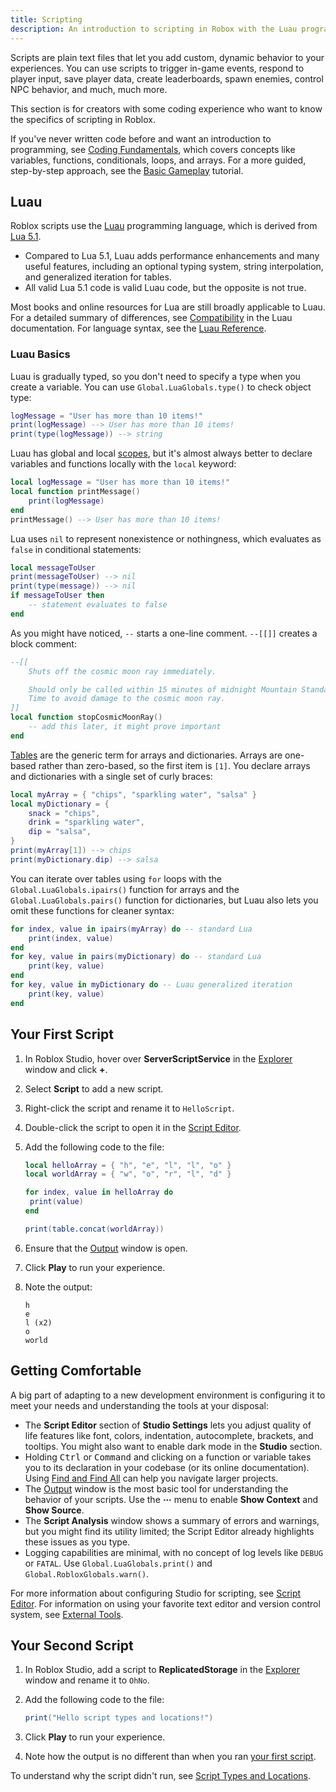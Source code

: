 ```yaml
---
title: Scripting
description: An introduction to scripting in Robox with the Luau programming language.
---
```


Scripts are plain text files that let you add custom, dynamic behavior to your experiences. You can use scripts to trigger in-game events, respond to player input, save player data, create leaderboards, spawn enemies, control NPC behavior, and much, much more.

<Alert severity="success">
This section is for creators with some coding experience who want to know the specifics of scripting in Roblox.

If you've never written code before and want an introduction to programming, see [Coding Fundamentals](../tutorials/fundamentals/coding-1/coding-fundamentals.md), which covers concepts like variables, functions, conditionals, loops, and arrays. For a more guided, step-by-step approach, see the [Basic Gameplay](../tutorials/scripting/basic-scripting/intro-to-scripting.md) tutorial.
</Alert>

## Luau

Roblox scripts use the [Luau](https://luau-lang.org) programming language, which is derived from [Lua 5.1](https://www.lua.org/manual/5.1/).

- Compared to Lua 5.1, Luau adds performance enhancements and many useful features, including an optional typing system, string interpolation, and generalized iteration for tables.
- All valid Lua 5.1 code is valid Luau code, but the opposite is not true.

Most books and online resources for Lua are still broadly applicable to Luau. For a detailed summary of differences, see [Compatibility](https://luau-lang.org/compatibility) in the Luau documentation. For language syntax, see the [Luau Reference](../luau/index.md).

### Luau Basics

Luau is gradually typed, so you don't need to specify a type when you create a variable. You can use `Global.LuaGlobals.type()` to check object type:

```lua
logMessage = "User has more than 10 items!"
print(logMessage) --> User has more than 10 items!
print(type(logMessage)) --> string
```

Luau has global and local [scopes](../luau/scope.md), but it's almost always better to declare variables and functions locally with the `local` keyword:

```lua
local logMessage = "User has more than 10 items!"
local function printMessage()
	print(logMessage)
end
printMessage() --> User has more than 10 items!
```

Lua uses `nil` to represent nonexistence or nothingness, which evaluates as `false` in conditional statements:

```lua
local messageToUser
print(messageToUser) --> nil
print(type(message)) --> nil
if messageToUser then
	-- statement evaluates to false
end
```

As you might have noticed, `--` starts a one-line comment. `--[[]]` creates a block comment:

```lua
--[[
    Shuts off the cosmic moon ray immediately.

    Should only be called within 15 minutes of midnight Mountain Standard
    Time to avoid damage to the cosmic moon ray.
]]
local function stopCosmicMoonRay()
	-- add this later, it might prove important
end
```

[Tables](../luau/tables.md) are the generic term for arrays and dictionaries. Arrays are one-based rather than zero-based, so the first item is `[1]`. You declare arrays and dictionaries with a single set of curly braces:

```lua
local myArray = { "chips", "sparkling water", "salsa" }
local myDictionary = {
	snack = "chips",
	drink = "sparkling water",
	dip = "salsa",
}
print(myArray[1]) --> chips
print(myDictionary.dip) --> salsa
```

You can iterate over tables using `for` loops with the `Global.LuaGlobals.ipairs()` function for arrays and the `Global.LuaGlobals.pairs()` function for dictionaries, but Luau also lets you omit these functions for cleaner syntax:

```lua
for index, value in ipairs(myArray) do -- standard Lua
	print(index, value)
end
for key, value in pairs(myDictionary) do -- standard Lua
	print(key, value)
end
for key, value in myDictionary do -- Luau generalized iteration
	print(key, value)
end
```

## Your First Script

1. In Roblox Studio, hover over **ServerScriptService** in the [Explorer](../studio/explorer.md) window and click **+**.
1. Select **Script** to add a new script.
1. Right-click the script and rename it to `HelloScript`.
1. Double-click the script to open it in the [Script Editor](../studio/script-editor.md).
1. Add the following code to the file:

   ```lua
   local helloArray = { "h", "e", "l", "l", "o" }
   local worldArray = { "w", "o", "r", "l", "d" }

   for index, value in helloArray do
   	print(value)
   end

   print(table.concat(worldArray))
   ```

1. Ensure that the [Output](../studio/output.md) window is open.
1. Click **Play** to run your experience.
1. Note the output:

   ```text
   h
   e
   l (x2)
   o
   world
   ```

## Getting Comfortable

A big part of adapting to a new development environment is configuring it to meet your needs and understanding the tools at your disposal:

- The **Script Editor** section of **Studio Settings** lets you adjust quality of life features like font, colors, indentation, autocomplete, brackets, and tooltips. You might also want to enable dark mode in the **Studio** section.
- Holding <kbd>Ctrl</kbd> or <kbd>Command</kbd> and clicking on a function or variable takes you to its declaration in your codebase (or its online documentation). Using [Find and Find All](../studio/script-editor.md#find-and-replace) can help you navigate larger projects.
- The [Output](../studio/output.md) window is the most basic tool for understanding the behavior of your scripts. Use the **&#x22EF;** menu to enable **Show Context** and **Show Source**.
- The **Script Analysis** window shows a summary of errors and warnings, but you might find its utility limited; the Script Editor already highlights these issues as you type.
- Logging capabilities are minimal, with no concept of log levels like `DEBUG` or `FATAL`. Use `Global.LuaGlobals.print()` and `Global.RobloxGlobals.warn()`.

For more information about configuring Studio for scripting, see [Script Editor](../studio/script-editor.md). For information on using your favorite text editor and version control system, see [External Tools](../projects/external-tools.md).

## Your Second Script

1. In Roblox Studio, add a script to **ReplicatedStorage** in the [Explorer](../studio/explorer.md) window and rename it to `OhNo`.
1. Add the following code to the file:

   ```lua
   print("Hello script types and locations!")
   ```

1. Click **Play** to run your experience.
1. Note how the output is no different than when you ran [your first script](#your-first-script).

To understand why the script didn't run, see [Script Types and Locations](./locations.md).
